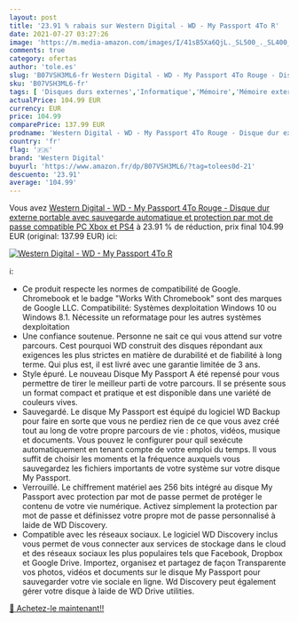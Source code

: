 ```yaml
---
layout: post
title: '23.91 % rabais sur Western Digital - WD - My Passport 4To R'
date: 2021-07-27 03:27:26
image: 'https://m.media-amazon.com/images/I/41sB5Xa6QjL._SL500_._SL400_.jpg'
comments: true
category: ofertas
author: 'tole.es'
slug: 'B07VSH3ML6-fr Western Digital - WD - My Passport 4To Rouge - Disque dur...'
sku: 'B07VSH3ML6-fr'
tags: [ 'Disques durs externes','Informatique','Mémoire','Mémoire externe','western digital', ]
actualPrice: 104.99 EUR
currency: EUR
price: 104.99
comparePrice: 137.99 EUR
prodname: 'Western Digital - WD - My Passport 4To Rouge - Disque dur externe portable avec sauvegarde automatique et protection par mot de passe  compatible PC  Xbox et PS4'
country: 'fr'
flag: '🇫🇷'
brand: 'Western Digital'
buyurl: 'https://www.amazon.fr/dp/B07VSH3ML6/?tag=tolees0d-21'
descuento: '23.91'
average: '104.99'
---
```


Vous avez [Western Digital - WD - My Passport 4To Rouge - Disque dur externe portable avec sauvegarde automatique et protection par mot de passe  compatible PC  Xbox et PS4](https://www.amazon.fr/dp/B07VSH3ML6/?tag=tolees0d-21)  à  23.91 % de réduction, prix final  104.99 EUR (original: 137.99 EUR) ici:

[![Western Digital - WD - My Passport 4To R](https://m.media-amazon.com/images/I/41sB5Xa6QjL._SL500_._SL400_.jpg)](https://www.amazon.fr/dp/B07VSH3ML6/?tag=tolees0d-21)

ℹ️:

- Ce produit respecte les normes de compatibilité de Google. Chromebook et le badge "Works With Chromebook" sont des marques de Google LLC. Compatibilité: Systèmes dexploitation Windows 10 ou Windows 8.1. Nécessite un reformatage pour les autres systèmes dexploitation
- Une confiance soutenue. Personne ne sait ce qui vous attend sur votre parcours. Cest pourquoi WD construit des disques répondant aux exigences les plus strictes en matière de durabilité et de fiabilité à long terme. Qui plus est, il est livré avec une garantie limitée de 3 ans.
- Style épuré. Le nouveau Disque My Passport A été repensé pour vous permettre de tirer le meilleur parti de votre parcours. Il se présente sous un format compact et pratique et est disponible dans une variété de couleurs vives.
- Sauvegardé. Le disque My Passport est équipé du logiciel WD Backup pour faire en sorte que vous ne perdiez rien de ce que vous avez créé tout au long de votre propre parcours de vie : photos, vidéos, musique et documents. Vous pouvez le configurer pour quil sexécute automatiquement en tenant compte de votre emploi du temps. Il vous suffit de choisir les moments et la fréquence auxquels vous sauvegardez les fichiers importants de votre système sur votre disque My Passport.
- Verrouillé. Le chiffrement matériel aes 256 bits intégré au disque My Passport avec protection par mot de passe permet de protéger le contenu de votre vie numérique. Activez simplement la protection par mot de passe et définissez votre propre mot de passe personnalisé à laide de WD Discovery.
- Compatible avec les réseaux sociaux. Le logiciel WD Discovery inclus vous permet de vous connecter aux services de stockage dans le cloud et des réseaux sociaux les plus populaires tels que Facebook, Dropbox et Google Drive. Importez, organisez et partagez de façon Transparente vos photos, vidéos et documents sur le disque My Passport pour sauvegarder votre vie sociale en ligne. Wd Discovery peut également gérer votre disque à laide de WD Drive utilities.

[🛒 Achetez-le maintenant!!](https://www.amazon.fr/dp/B07VSH3ML6/?tag=tolees0d-21)
